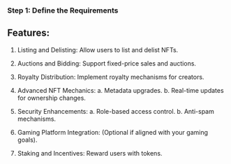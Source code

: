 ### Step 1: Define the Requirements

## Features:

1. Listing and Delisting: Allow users to list and delist NFTs.
2. Auctions and Bidding: Support fixed-price sales and auctions.
3. Royalty Distribution: Implement royalty mechanisms for creators.
4. Advanced NFT Mechanics:
   a. Metadata upgrades.
   b. Real-time updates for ownership changes.

5. Security Enhancements:
   a. Role-based access control.
   b. Anti-spam mechanisms.
6. Gaming Platform Integration: (Optional if aligned with your gaming  goals).
7. Staking and Incentives: Reward users with tokens.